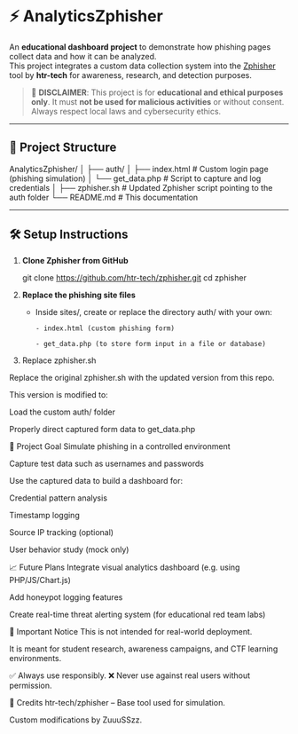# ⚡ AnalyticsZphisher

An **educational dashboard project** to demonstrate how phishing pages collect data and how it can be analyzed.  
This project integrates a custom data collection system into the [Zphisher](https://github.com/htr-tech/zphisher) tool by **htr-tech** for awareness, research, and detection purposes.

> 🚨 **DISCLAIMER**: This project is for **educational and ethical purposes only**. It must **not be used for malicious activities** or without consent. Always respect local laws and cybersecurity ethics.

---

## 📁 Project Structure

AnalyticsZphisher/
│
├── auth/
│ ├── index.html # Custom login page (phishing simulation)
│ └── get_data.php # Script to capture and log credentials
│
├── zphisher.sh # Updated Zphisher script pointing to the auth folder
└── README.md # This documentation


---

## 🛠️ Setup Instructions

1. **Clone Zphisher from GitHub**

   git clone https://github.com/htr-tech/zphisher.git
   cd zphisher
   
2. **Replace the phishing site files**

   - Inside sites/, create or replace the directory auth/ with your own:

         - index.html (custom phishing form)

         - get_data.php (to store form input in a file or database)

3. Replace zphisher.sh

Replace the original zphisher.sh with the updated version from this repo.

This version is modified to:

Load the custom auth/ folder

Properly direct captured form data to get_data.php

🎯 Project Goal
Simulate phishing in a controlled environment

Capture test data such as usernames and passwords

Use the captured data to build a dashboard for:

Credential pattern analysis

Timestamp logging

Source IP tracking (optional)

User behavior study (mock only)

📈 Future Plans
Integrate visual analytics dashboard (e.g. using PHP/JS/Chart.js)

Add honeypot logging features

Create real-time threat alerting system (for educational red team labs)

📌 Important Notice
This is not intended for real-world deployment.

It is meant for student research, awareness campaigns, and CTF learning environments.

✅ Always use responsibly.
❌ Never use against real users without permission.

🙏 Credits
htr-tech/zphisher – Base tool used for simulation.

Custom modifications by ZuuuSSzz.
